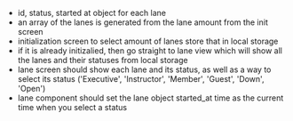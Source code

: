 - id, status, started at object for each lane
- an array of the lanes is generated from the lane amount from the init screen
- initialization screen to select amount of lanes store that in local storage
- if it is already initizalied, then go straight to lane view which will show all the lanes and their statuses from local storage
- lane screen should show each lane and its status, as well as a way to select its status ('Executive', 'Instructor', 'Member', 'Guest', 'Down', 'Open')
- lane component should set the lane object started_at time as the current time when you select a status